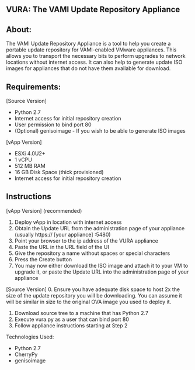 ## VURA: The VAMI Update Repository Appliance ##

About:
-----

The VAMI Update Repository Appliance is a tool to help you create a portable update repository for VAMI-enabled VMware appliances. This allows you to transport the necessary bits to perform upgrades to network locations without internet access. It can also help to generate update ISO images for appliances that do not have them available for download.

Requirements:
----

[Source Version]
 - Python 2.7
 - Internet access for initial repository creation
 - User permission to bind port 80
 - (Optional) genisoimage - If you wish to be able to generate ISO images

[vApp Version]
 - ESXi 4.0U2+
 - 1 vCPU
 - 512 MB RAM
 - 16 GB Disk Space (thick provisioned)
 - Internet access for initial repository creation

Instructions
----
[vApp Version] (recommended)
1. Deploy vApp in location with internet access
2. Obtain the Update URL from the administration page of your appliance (usually https:// [your appliance] :5480)
3. Point your browser to the ip address of the VURA appliance
4. Paste the URL in the URL field of the UI
5. Give the repository a name without spaces or special characters
6. Press the Create button
7. You may now either download the ISO image and attach it to your VM to upgrade it, or paste the Update URL into the administration page of your appliance

[Source Version]
0. Ensure you have adequate disk space to host 2x the size of the update repository you will be downloading. You can assume it will be similar in size to the original OVA image you used to deploy it.
1. Download source tree to a machine that has Python 2.7
2. Execute vura.py as a user that can bind port 80
3. Follow appliance instructions starting at Step 2

Technologies Used:
 - Python 2.7
 - CherryPy
 - genisoimage